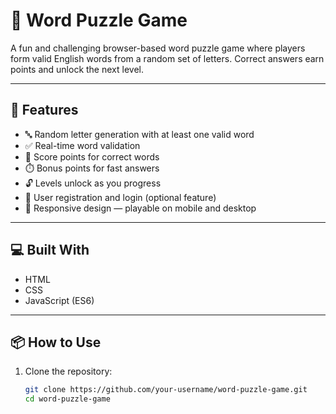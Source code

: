 # 🧩 Word Puzzle Game

A fun and challenging browser-based word puzzle game where players form valid English words from a random set of letters. Correct answers earn points and unlock the next level.

---

## 🚀 Features

- 🔤 Random letter generation with at least one valid word
- ✅ Real-time word validation
- 🎯 Score points for correct words
- ⏱️ Bonus points for fast answers
- 🔓 Levels unlock as you progress
- 🔐 User registration and login (optional feature)
- 📱 Responsive design — playable on mobile and desktop

---

## 💻 Built With

- HTML
- CSS
- JavaScript (ES6)

---

## 📦 How to Use

1. Clone the repository:

   ```bash
   git clone https://github.com/your-username/word-puzzle-game.git
   cd word-puzzle-game
